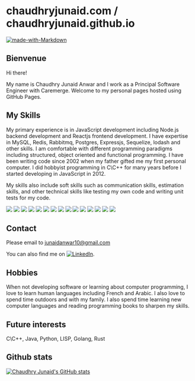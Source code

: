# chaudhryjunaid.com / chaudhryjunaid.github.io
[![made-with-Markdown](https://img.shields.io/badge/Made%20with-Markdown-1f425f.svg)](http://commonmark.org)

## Bienvenue
Hi there!

My name is Chaudhry Junaid Anwar and I work as a Principal Software Engineer with Caremerge. Welcome to my personal pages hosted using GitHub Pages.

## My Skills
My primary experience is in JavaScript development including Node.js backend development and Reactjs frontend development. I have expertise in MySQL, Redis, Rabbitmq, Postgres, Expressjs, Sequelize, lodash and other skills. I am comfortable with different programming paradigms including structured, object oriented and functional programming. I have been writing code since 2002 when my father gifted me my first personal computer. I did hobbyist programming in C\C++ for many years before I started developing in JavaScript in 2012.

My skills also include soft skills such as communication skills, estimation skills, and other technical skills like testing my own code and writing unit tests for my code.

![](https://img.shields.io/badge/OS-Linux-informational?style=flat&logo=Linux&logoColor=white&color=2bbc8a)
![](https://img.shields.io/badge/OS-MacOS-informational?style=flat&logo=Apple&logoColor=white&color=2bbc8a)
![](https://img.shields.io/badge/Editor-vscode-informational?style=flat&logo=Visual%20Studio%20Code&logoColor=white&color=2bbc8a)
![](https://img.shields.io/badge/Editor-vim-informational?style=flat&logo=Vim&logoColor=white&color=2bbc8a)
![](https://img.shields.io/badge/Shell-zsh-informational?style=flat&logo=GNU%20Bashx&logoColor=white&color=2bbc8a)
![](https://img.shields.io/badge/Tools-Docker-informational?style=flat&logo=Docker&logoColor=white&color=2bbc8a)
![](https://img.shields.io/badge/Tools-MySQL-informational?style=flat&logo=MySQL&logoColor=white&color=2bbc8a)
![](https://img.shields.io/badge/Tools-Redis-informational?style=flat&logo=Redis&logoColor=white&color=2bbc8a)
![](https://img.shields.io/badge/Tools-RabbitMQ-informational?style=flat&logo=RabbitMQ&logoColor=white&color=2bbc8a)
![](https://img.shields.io/badge/Tools-PostgreSQL-informational?style=flat&logo=PostgreSQL&logoColor=white&color=2bbc8a)
![](https://img.shields.io/badge/Frameworks-Express-informational?style=flat&logo=Express&logoColor=white&color=2bbc8a)
![](https://img.shields.io/badge/Frameworks-Sequelize-informational?style=flat&color=2bbc8a)
![](https://img.shields.io/badge/Frameworks-React-informational?style=flat&logo=React&logoColor=white&color=2bbc8a)
![](https://img.shields.io/badge/Libraries-Lodash-informational?style=flat&color=2bbc8a)
![](https://img.shields.io/badge/Libraries-Ramda-informational?style=flat&color=2bbc8a)


## Contact
Please email to junaidanwar10@gmail.com

You can also find me on [![LinkedIn](https://raw.githubusercontent.com/MartinHeinz/MartinHeinz/master/linkedin-3-16.png)](https://www.linkedin.com/in/chaudhryjunaid).

## Hobbies
When not developing software or learning about computer programming, I love to learn human languages including French and Arabic. I also love to spend time outdoors and with my family. I also spend time learning new computer languages and reading programming books to sharpen my skills.

## Future interests
C\C++, Java, Python, LISP, Golang, Rust

## Github stats
[![Chaudhry Junaid's GitHub stats](https://github-readme-stats.vercel.app/api?username=chaudhryjunaid&count_private=true&show_icons=true)](https://github.com/chaudhryjunaid)

